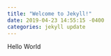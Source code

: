 ```yaml
---
title: "Welcome to Jekyll!"
date: 2019-04-23 14:55:15 -0400
categories: jekyll update
---
```

Hello World
